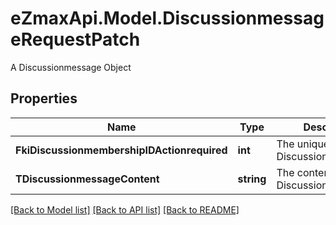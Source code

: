 # eZmaxApi.Model.DiscussionmessageRequestPatch
A Discussionmessage Object

## Properties

Name | Type | Description | Notes
------------ | ------------- | ------------- | -------------
**FkiDiscussionmembershipIDActionrequired** | **int** | The unique ID of the Discussionmembership | [optional] 
**TDiscussionmessageContent** | **string** | The content of the Discussionmessage | [optional] 

[[Back to Model list]](../README.md#documentation-for-models) [[Back to API list]](../README.md#documentation-for-api-endpoints) [[Back to README]](../README.md)

